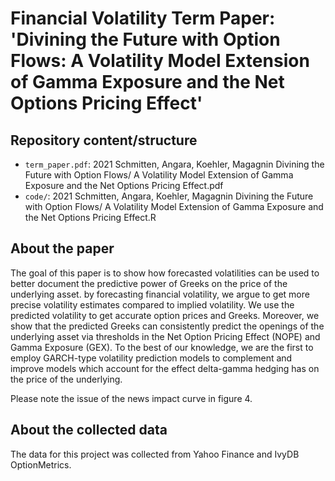 # Financial Volatility Term Paper: 'Divining the Future with Option Flows: A Volatility Model Extension of Gamma Exposure and the Net Options Pricing Effect'

## Repository content/structure

- `term_paper.pdf`: 2021 Schmitten, Angara, Koehler, Magagnin Divining the Future with Option Flows/ A Volatility Model Extension of Gamma Exposure and the Net Options Pricing Effect.pdf
- `code/`: 2021 Schmitten, Angara, Koehler, Magagnin Divining the Future with Option Flows/ A Volatility Model Extension of Gamma Exposure and the Net Options Pricing Effect.R

## About the paper
The goal of this paper is to show how forecasted volatilities can be used to better document the predictive power of Greeks on the price of the underlying asset. by forecasting financial volatility, we argue to get more precise volatility estimates compared to implied volatility. We use the predicted volatility to get accurate option prices and Greeks. Moreover, we show that the predicted Greeks can consistently predict the openings of the underlying asset via thresholds in the Net Option Pricing Effect (NOPE) and Gamma Exposure (GEX). To the best of our knowledge, we are the first to employ GARCH-type volatility prediction models to complement and improve models which account for the effect delta-gamma hedging has on the price of the underlying.

Please note the issue of the news impact curve in figure 4.

## About the collected data
The data for this project was collected from Yahoo Finance and IvyDB OptionMetrics.

